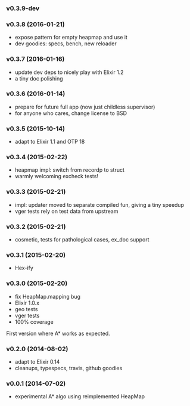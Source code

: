 ### v0.3.9-dev

### v0.3.8 (2016-01-21)

* expose pattern for empty heapmap and use it
* dev goodies: specs, bench, new reloader

### v0.3.7 (2016-01-16)

* update dev deps to nicely play with Elixir 1.2
* a tiny doc polishing

### v0.3.6 (2016-01-14)

* prepare for future full app (now just childless supervisor)
* for anyone who cares, change license to BSD

### v0.3.5 (2015-10-14)

* adapt to Elixir 1.1 and OTP 18

### v0.3.4 (2015-02-22)
* heapmap impl: switch from recordp to struct
* warmly welcoming excheck tests!

### v0.3.3 (2015-02-21)
* impl: updater moved to separate compiled fun, giving a tiny speedup
* vger tests rely on test data from upstream

### v0.3.2 (2015-02-21)
* cosmetic, tests for pathological cases, ex_doc support

### v0.3.1 (2015-02-20)
* Hex-ify

### v0.3.0 (2015-02-20)
* fix HeapMap.mapping bug
* Elixir 1.0.x
* geo tests
* vger tests
* 100% coverage

First version where A* works as expected.

### v0.2.0 (2014-08-02)
* adapt to Elixir 0.14
* cleanups, typespecs, travis, github goodies

### v0.0.1 (2014-07-02)
* experimental A* algo using reimplemented HeapMap
